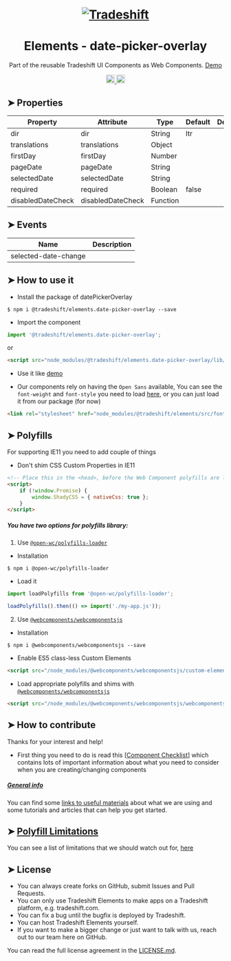 <h1 align="center">
    <a href="https://tradeshift.com/">
      <img alt="Tradeshift" src="https://tradeshift.com/wp-content/themes/Tradeshift/img/brand/logo-black.png"/>
    </a>
</h1>

<h1 align="center">Elements - date-picker-overlay</h1>

<p align="center">
  Part of the reusable Tradeshift UI Components as Web Components.
    <a href="https://tradeshift.github.io/elements/?path=/story/ts-date-picker-overlay--default">
      Demo
    </a>
</p>

<p align="center">
    <a href="https://www.npmjs.com/package/@tradeshift/elements.date-picker-overlay">
      <img alt="NPM Version" src="https://badgen.net/npm/v/@tradeshift/elements.date-picker-overlay" height="20"/>
    </a>
    <a href="https://npmcharts.com/compare/@tradeshift/elements.date-picker-overlay?minimal=true">
      <img alt="Downloads per month" src="https://badgen.net/npm/dm/@tradeshift/elements.date-picker-overlay" height="20"/>
    </a>
</p>

<style>
  table {
        width:100%;
  }
</style>

## ➤ Properties

| Property          | Attribute         | Type     | Default | Description |
| ----------------- | ----------------- | -------- | ------- | ----------- |
| dir               | dir               | String   | ltr     |             |
| translations      | translations      | Object   |         |             |
| firstDay          | firstDay          | Number   |         |             |
| pageDate          | pageDate          | String   |         |             |
| selectedDate      | selectedDate      | String   |         |             |
| required          | required          | Boolean  | false   |             |
| disabledDateCheck | disabledDateCheck | Function |         |             |

## ➤ Events

| Name                 | Description |
| -------------------- | ----------- |
| selected-date-change |             |

## ➤ How to use it

- Install the package of datePickerOverlay

```shell
$ npm i @tradeshift/elements.date-picker-overlay --save
```

- Import the component

```js
import '@tradeshift/elements.date-picker-overlay';
```

or

```html
<script src="node_modules/@tradeshift/elements.date-picker-overlay/lib/date-picker-overlay.umd.js"></script>
```

- Use it like [demo]("https://tradeshift.github.io/elements/?path=/story/ts-date-picker-overlay--default")

- Our components rely on having the `Open Sans` available, You can see the `font-weight` and `font-style` you need to load [here](https://github.com/Tradeshift/elements/blob/master/packages/core/src/fonts.css), or you can just load it from our package (for now)

```html
<link rel="stylesheet" href="node_modules/@tradeshift/elements/src/fonts.css" />
```

## ➤ Polyfills

For supporting IE11 you need to add couple of things

- Don't shim CSS Custom Properties in IE11

```html
<!-- Place this in the <head>, before the Web Component polyfills are loaded -->
<script>
	if (!window.Promise) {
		window.ShadyCSS = { nativeCss: true };
	}
</script>
```

##### You have two options for polyfills library:

1. Use [`@open-wc/polyfills-loader`](https://github.com/open-wc/open-wc/tree/master/packages/polyfills-loader)

- Installation

```shell
$ npm i @open-wc/polyfills-loader
```

- Load it

```js
import loadPolyfills from '@open-wc/polyfills-loader';

loadPolyfills().then(() => import('./my-app.js'));
```

2. Use [`@webcomponents/webcomponentsjs`](https://github.com/webcomponents/polyfills/tree/master/packages/webcomponentsjs)

- Installation

```hell
$ npm i @webcomponents/webcomponentsjs --save
```

- Enable ES5 class-less Custom Elements

```html
<script src="/node_modules/@webcomponents/webcomponentsjs/custom-elements-es5-adapter.js"></script>
```

- Load appropriate polyfills and shims with [`@webcomponents/webcomponentsjs`](https://github.com/webcomponents/webcomponentsjs)

```html
<script src="/node_modules/@webcomponents/webcomponentsjs/webcomponents-loader.js" defer></script>
```

## ➤ How to contribute

Thanks for your interest and help!

- First thing you need to do is read this [[Component Checklist](https://github.com/Tradeshift/elements/wiki/Component-checklist)] which contains lots of important information about what you need to consider when you are creating/changing components

##### [General info](https://github.com/Tradeshift/elements/wiki/Useful-materials-starter)

You can find some [links to useful materials](https://github.com/Tradeshift/elements/wiki/Useful-materials-starter) about what we are using and some tutorials and articles that can help you get started.

## ➤ [Polyfill Limitations](https://github.com/Tradeshift/elements/wiki/Polyfill-Limitations)

You can see a list of limitations that we should watch out for, [here](https://github.com/Tradeshift/elements/wiki/Polyfill-Limitations)

## ➤ License

- You can always create forks on GitHub, submit Issues and Pull Requests.
- You can only use Tradeshift Elements to make apps on a Tradeshift platform, e.g. tradeshift.com.
- You can fix a bug until the bugfix is deployed by Tradeshift.
- You can host Tradeshift Elements yourself.
- If you want to make a bigger change or just want to talk with us, reach out to our team here on GitHub.

You can read the full license agreement in the [LICENSE.md](https://github.com/Tradeshift/elements/blob/master/LICENSE.md).
